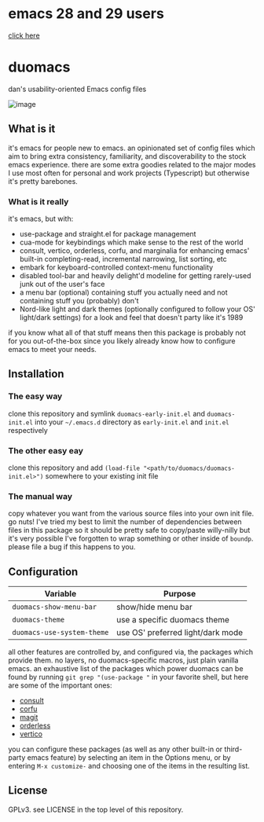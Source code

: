 # emacs 28 and 29 users

[click here](https://github.com/orzechowskid/duomacs/tree/emacs-28)

# duomacs
dan's usability-oriented Emacs config files

![image](https://repository-images.githubusercontent.com/505004456/eec4ea76-ac91-4ead-a795-d51d4c8750b0)

## What is it

it's emacs for people new to emacs.  an opinionated set of config files which aim to bring extra consistency, familiarity, and discoverability to the stock emacs experience.  there are some extra goodies related to the major modes I use most often for personal and work projects (Typescript) but otherwise it's pretty barebones.

### What is it really

it's emacs, but with:
- use-package and straight.el for package management
- cua-mode for keybindings which make sense to the rest of the world
- consult, vertico, orderless, corfu, and marginalia for enhancing emacs' built-in completing-read, incremental narrowing, list sorting, etc
- embark for keyboard-controlled context-menu functionality
- disabled tool-bar and heavily delight'd modeline for getting rarely-used junk out of the user's face
- a menu bar (optional) containing stuff you actually need and not containing stuff you (probably) don't
- Nord-like light and dark themes (optionally configured to follow your OS' light/dark settings) for a look and feel that doesn't party like it's 1989

if you know what all of that stuff means then this package is probably not for you out-of-the-box since you likely already know how to configure emacs to meet your needs.

## Installation

### The easy way

clone this repository and symlink `duomacs-early-init.el` and `duomacs-init.el` into your `~/.emacs.d` directory as `early-init.el` and `init.el` respectively

### The other easy eay

clone this repository and add `(load-file "<path/to/duomacs/duomacs-init.el>")` somewhere to your existing init file

### The manual way

copy whatever you want from the various source files into your own init file.  go nuts!  I've tried my best to limit the number of dependencies between files in this package so it should be pretty safe to copy/paste willy-nilly but it's very possible I've forgotten to wrap something or other inside of `boundp`.  please file a bug if this happens to you.

## Configuration

| Variable                   | Purpose                           |
| --                         | --                                |
| `duomacs-show-menu-bar`    | show/hide menu bar                |
| `duomacs-theme`            | use a specific duomacs theme      |
| `duomacs-use-system-theme` | use OS' preferred light/dark mode |

all other features are controlled by, and configured via, the packages which provide them.  no layers, no duomacs-specific macros, just plain vanilla emacs.  an exhaustive list of the packages which power duomacs can be found by running `git grep "(use-package "` in your favorite shell, but here are some of the important ones:

- [consult](https://github.com/minad/consult)
- [corfu](https://github.com/minad/corfu)
- [magit](https://magit.vc/)
- [orderless](https://github.com/oantolin/orderless)
- [vertico](https://github.com/minad/vertico)

you can configure these packages (as well as any other built-in or third-party emacs feature) by selecting an item in the Options menu, or by entering `M-x customize-` and choosing one of the items in the resulting list.

## License

GPLv3.  see LICENSE in the top level of this repository.

